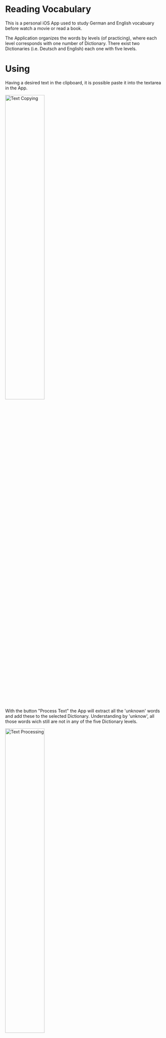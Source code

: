 # Reading Vocabulary

This is a personal iOS App used to study German and English vocabuary before watch a movie or read a book.

The Application organizes the words by levels (of practicing), where each level corresponds with one number of Dictionary. There exist two Dictionaries (i.e. Deutsch and English) each one with five levels.


# Using

Having a desired text in the clipboard, it is possible paste it into the textarea in the App.

<img src="IMG_9740.PNG" alt="Text Copying" width="50%" height="50%">

With the button "Process Text" the App will extract all the 'unknown' words and add these to the selected Dictionary. Understanding by 'unknow', all those words wich still   are not in any of the five Dictionary levels.

<img src="IMG_9741.PNG" alt="Text Processing" width="50%" height="50%">

Using the folder icon at right corner, the App shows the list of words in the selected Dictionary.

<img src="IMG_9742.PNG" alt="Words in a Dictionary" width="50%" height="50%">

There, with a left or rigth sliding it is possible move the word to the lower or higher Dictionary. Starting in five, the assumption here is that it contents the unknown or diffcult words, and the lower levels will have known or learned words. In this way, the Dictionary number one must have all the really known vocabulary.

<img src="IMG_9743.PNG" alt="Left Sliding" width="50%" height="50%">

Touching over any single word the App will show the meaning taken from the iOS dictionary(ies) available(s).

<img src="IMG_9744.PNG" alt="Word Meaning" width="50%" height="50%">

Holding the word, or pressing over it, the Delete option will appear.

<img src="IMG_9745.PNG" alt="Word Elimination" width="50%" height="50%">

And so on, the operation could be repeated typing the text, enrichment the Dictionary.

<img src="IMG_9746.PNG" alt="Text Writing" width="50%" height="50%">

<img src="IMG_9747.PNG" alt="Sliding Word" width="50%" height="50%">

<img src="IMG_9748.PNG" alt="Final Dictionary" width="50%" height="50%">
